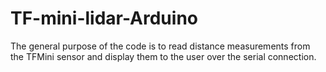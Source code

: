 # TF-mini-lidar-Arduino
The general purpose of the code is to read distance measurements from the TFMini sensor and display them to the user over the serial connection.
